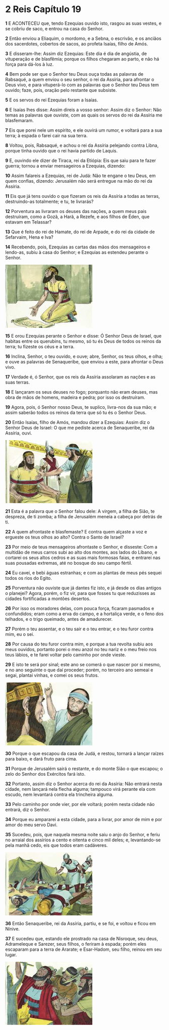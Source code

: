 # 2 Reis Capítulo 19

**1** 	E ACONTECEU que, tendo Ezequias ouvido isto, rasgou as suas vestes, e se cobriu de saco, e entrou na casa do Senhor.

**2** 	Então enviou a Eliaquim, o mordomo, e a Sebna, o escrivão, e os anciãos dos sacerdotes, cobertos de sacos, ao profeta Isaías, filho de Amós.

**3** 	E disseram-lhe: Assim diz Ezequias: Este dia é dia de angústia, de vituperação e de blasfêmia; porque os filhos chegaram ao parto, e não há força para dá-los à luz.

**4** 	Bem pode ser que o Senhor teu Deus ouça todas as palavras de Rabsaqué, a quem enviou o seu senhor, o rei da Assíria, para afrontar o Deus vivo, e para vituperá-lo com as palavras que o Senhor teu Deus tem ouvido; faze, pois, oração pelo restante que subsiste.

**5** 	E os servos do rei Ezequias foram a Isaías.

**6** 	E Isaías lhes disse: Assim direis a vosso senhor: Assim diz o Senhor: Não temas as palavras que ouviste, com as quais os servos do rei da Assíria me blasfemaram.

**7** 	Eis que porei nele um espírito, e ele ouvirá um rumor, e voltará para a sua terra; à espada o farei cair na sua terra.

**8** 	Voltou, pois, Rabsaqué, e achou o rei da Assíria pelejando contra Libna, porque tinha ouvido que o rei havia partido de Laquis.

**9** 	E, ouvindo ele dizer de Tiraca, rei da Etiópia: Eis que saiu para te fazer guerra; tornou a enviar mensageiros a Ezequias, dizendo:

**10** 	Assim falareis a Ezequias, rei de Judá: Não te engane o teu Deus, em quem confias, dizendo: Jerusalém não será entregue na mão do rei da Assíria.

**11** 	Eis que já tens ouvido o que fizeram os reis da Assíria a todas as terras, destruindo-as totalmente; e tu, te livrarás?

**12** 	Porventura as livraram os deuses das nações, a quem meus pais destruíram, como a Gozã, a Harã, a Rezefe, e aos filhos de Éden, que estavam em Telassar?

**13** 	Que é feito do rei de Hamate, do rei de Arpade, e do rei da cidade de Sefarvaim, Hena e Iva?

**14** 	Recebendo, pois, Ezequias as cartas das mãos dos mensageiros e lendo-as, subiu à casa do Senhor; e Ezequias as estendeu perante o Senhor.

![](../Images/SweetPublishing/12-19-1.jpg) 

**15** 	E orou Ezequias perante o Senhor e disse: Ó Senhor Deus de Israel, que habitas entre os querubins, tu mesmo, só tu és Deus de todos os reinos da terra; tu fizeste os céus e a terra.

**16** 	Inclina, Senhor, o teu ouvido, e ouve; abre, Senhor, os teus olhos, e olha; e ouve as palavras de Senaqueribe, que enviou a este, para afrontar o Deus vivo.

**17** 	Verdade é, ó Senhor, que os reis da Assíria assolaram as nações e as suas terras.

**18** 	E lançaram os seus deuses no fogo; porquanto não eram deuses, mas obra de mãos de homens, madeira e pedra; por isso os destruíram.

**19** 	Agora, pois, ó Senhor nosso Deus, te suplico, livra-nos da sua mão; e assim saberão todos os reinos da terra que só tu és o Senhor Deus.

**20** 	Então Isaías, filho de Amós, mandou dizer a Ezequias: Assim diz o Senhor Deus de Israel: O que me pediste acerca de Senaqueribe, rei da Assíria, ouvi.

![](../Images/SweetPublishing/12-19-2.jpg) 

**21** 	Esta é a palavra que o Senhor falou dele: A virgem, a filha de Sião, te despreza, de ti zomba; a filha de Jerusalém meneia a cabeça por detrás de ti.

**22** 	A quem afrontaste e blasfemaste? E contra quem alçaste a voz e ergueste os teus olhos ao alto? Contra o Santo de Israel?

**23** 	Por meio de teus mensageiros afrontaste o Senhor, e disseste: Com a multidão de meus carros subi ao alto dos montes, aos lados do Líbano, e cortarei os seus altos cedros e as suas mais formosas faias, e entrarei nas suas pousadas extremas, até no bosque do seu campo fértil.

**24** 	Eu cavei, e bebi águas estranhas; e com as plantas de meus pés sequei todos os rios do Egito.

**25** 	Porventura não ouviste que já dantes fiz isto, e já desde os dias antigos o planejei? Agora, porém, o fiz vir, para que fosses tu que reduzisses as cidades fortificadas a montões desertos.

**26** 	Por isso os moradores delas, com pouca força, ficaram pasmados e confundidos; eram como a erva do campo, e a hortaliça verde, e o feno dos telhados, e o trigo queimado, antes de amadurecer.

**27** 	Porém o teu assentar, e o teu sair e o teu entrar, e o teu furor contra mim, eu o sei.

**28** 	Por causa do teu furor contra mim, e porque a tua revolta subiu aos meus ouvidos, portanto porei o meu anzol no teu nariz e o meu freio nos teus lábios, e te farei voltar pelo caminho por onde vieste.

**29** 	E isto te será por sinal; este ano se comerá o que nascer por si mesmo, e no ano seguinte o que daí proceder; porém, no terceiro ano semeai e segai, plantai vinhas, e comei os seus frutos.

![](../Images/SweetPublishing/12-19-3.jpg) 

**30** 	Porque o que escapou da casa de Judá, e restou, tornará a lançar raízes para baixo, e dará fruto para cima.

**31** 	Porque de Jerusalém sairá o restante, e do monte Sião o que escapou; o zelo do Senhor dos Exércitos fará isto.

**32** 	Portanto, assim diz o Senhor acerca do rei da Assíria: Não entrará nesta cidade, nem lançará nela flecha alguma; tampouco virá perante ela com escudo, nem levantará contra ela trincheira alguma.

**33** 	Pelo caminho por onde vier, por ele voltará; porém nesta cidade não entrará, diz o Senhor.

**34** 	Porque eu ampararei a esta cidade, para a livrar, por amor de mim e por amor do meu servo Davi.

**35** 	Sucedeu, pois, que naquela mesma noite saiu o anjo do Senhor, e feriu no arraial dos assírios a cento e oitenta e cinco mil deles; e, levantando-se pela manhã cedo, eis que todos eram cadáveres.

![](../Images/SweetPublishing/12-19-4.jpg) 

**36** 	Então Senaqueribe, rei da Assíria, partiu, e se foi, e voltou e ficou em Nínive.

**37** 	E sucedeu que, estando ele prostrado na casa de Nisroque, seu deus, Adrameleque e Sarezer, seus filhos, o feriram à espada; porém eles escaparam para a terra de Ararate; e Esar-Hadom, seu filho, reinou em seu lugar.

![](../Images/SweetPublishing/12-19-5.jpg) 

